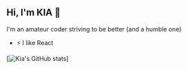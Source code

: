## Hi, I'm KIA 👋
I'm an amateur coder striving to be better (and a humble one)

- ⚡ I like React



[![Kia's GitHub stats](https://github-readme-stats.vercel.app/api?username=KIANOUSH-SAU&show_icons=true&theme=ALGOLİA)]
